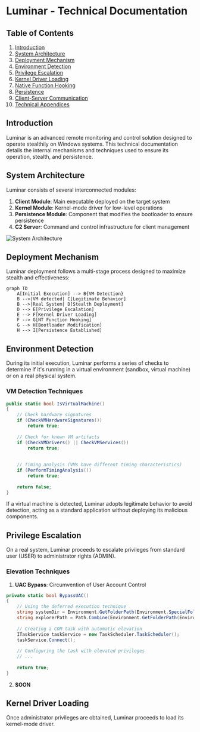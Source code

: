 # Luminar - Technical Documentation

## Table of Contents

1. [Introduction](#introduction)
2. [System Architecture](#system-architecture)
3. [Deployment Mechanism](#deployment-mechanism)
4. [Environment Detection](#environment-detection)
5. [Privilege Escalation](#privilege-escalation)
6. [Kernel Driver Loading](#kernel-driver-loading)
7. [Native Function Hooking](#native-function-hooking)
8. [Persistence](#persistence)
9. [Client-Server Communication](#client-server-communication)
10. [Technical Appendices](#technical-appendices)

## Introduction

Luminar is an advanced remote monitoring and control solution designed to operate stealthily on Windows systems. This technical documentation details the internal mechanisms and techniques used to ensure its operation, stealth, and persistence.

## System Architecture

Luminar consists of several interconnected modules:

1. **Client Module**: Main executable deployed on the target system
2. **Kernel Module**: Kernel-mode driver for low-level operations
3. **Persistence Module**: Component that modifies the bootloader to ensure persistence
4. **C2 Server**: Command and control infrastructure for client management

![System Architecture](images/system_architecture.png)

## Deployment Mechanism

Luminar deployment follows a multi-stage process designed to maximize stealth and effectiveness:

```mermaid
graph TD
    A[Initial Execution] --> B{VM Detection}
    B -->|VM detected| C[Legitimate Behavior]
    B -->|Real System| D[Stealth Deployment]
    D --> E[Privilege Escalation]
    E --> F[Kernel Driver Loading]
    F --> G[NT Function Hooking]
    G --> H[Bootloader Modification]
    H --> I[Persistence Established]
```

## Environment Detection

During its initial execution, Luminar performs a series of checks to determine if it's running in a virtual environment (sandbox, virtual machine) or on a real physical system.

### VM Detection Techniques

```csharp
public static bool IsVirtualMachine()
{
    // Check hardware signatures
    if (CheckVMHardwareSignatures())
        return true;
        
    // Check for known VM artifacts
    if (CheckVMDrivers() || CheckVMServices())
        return true;
        
    
    // Timing analysis (VMs have different timing characteristics)
    if (PerformTimingAnalysis())
        return true;
        
    return false;
}
```

If a virtual machine is detected, Luminar adopts legitimate behavior to avoid detection, acting as a standard application without deploying its malicious components.

## Privilege Escalation

On a real system, Luminar proceeds to escalate privileges from standard user (USER) to administrator rights (ADMIN).

### Elevation Techniques

1. **UAC Bypass**: Circumvention of User Account Control

```csharp
private static bool BypassUAC()
{
    // Using the deferred execution technique
    string systemDir = Environment.GetFolderPath(Environment.SpecialFolder.System);
    string explorerPath = Path.Combine(Environment.GetFolderPath(Environment.SpecialFolder.Windows), "explorer.exe");
    
    // Creating a COM task with automatic elevation
    ITaskService taskService = new TaskScheduler.TaskScheduler();
    taskService.Connect();
    
    // Configuring the task with elevated privileges
    // ...
    
    return true;
}
```

2. **SOON**

## Kernel Driver Loading

Once administrator privileges are obtained, Luminar proceeds to load its kernel-mode driver.
